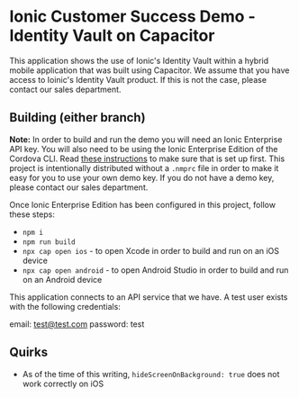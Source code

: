 # Ionic Customer Success Demo - Identity Vault on Capacitor

This application shows the use of Ionic's Identity Vault within a hybrid mobile application that was built using Capacitor. We assume that you have access to Ioinic's Identity Vault product. If this is not the case, please contact our sales department.

## Building (either branch)

**Note:** In order to build and run the demo you will need an Ionic Enterprise API key. You will also need to be using the Ionic Enterprise Edition of the Cordova CLI. Read [these instructions](https://ionicframework.com/docs/enterprise#setup) to make sure that is set up first. This project is intentionally distributed without a `.nmprc` file in order to make it easy for you to use your own demo key. If you do not have a demo key, please contact our sales department.

Once Ionic Enterprise Edition has been configured in this project, follow these steps:

- `npm i`
- `npm run build`
- `npx cap open ios` - to open Xcode in order to build and run on an iOS device
- `npx cap open android` - to open Android Studio in order to build and run on an Android device

This application connects to an API service that we have. A test user exists with the following credentials:

email: test@test.com
password: test

## Quirks

- As of the time of this writing, `hideScreenOnBackground: true` does not work correctly on iOS
